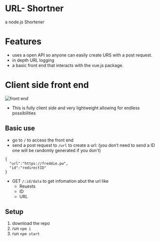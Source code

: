 # URL- Shortner
a node.js Shortener

# Features
* uses a open API so anyone can easily create URS with a post request.
* in depth URL logging
* a basic front end that interacts with the vue.js package.

# Client side front end
![front end](https://cdn.discordapp.com/attachments/738840097218101309/745433534683939006/unknown.png) 
* This is fully client side and very lightweight allowing for endless possibilities 
## Basic use
* go to `/` to access the front end
* send a post request to `/url` to create a url: (you don’t need to send a ID one will be randomly generated if you don't)
```
{
  "url":"https://freddie.pw",
  "id":"redirectID"
}
```
* GET `/:id/data` to get infomation abut the url like 
  * Reuests
  * ID
  * URL

## Setup
1. download the repo
1. run `npm i`
1. run `npm start`


